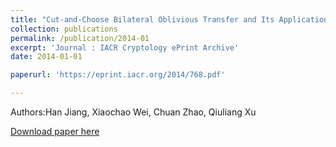 ```yaml
---
title: "Cut-and-Choose Bilateral Oblivious Transfer and Its Application in Secure Two-party Computation"
collection: publications
permalink: /publication/2014-01
excerpt: 'Journal : IACR Cryptology ePrint Archive'
date: 2014-01-01

paperurl: 'https://eprint.iacr.org/2014/768.pdf'

---
```

Authors:Han Jiang, Xiaochao Wei, Chuan Zhao, Qiuliang Xu

[Download paper here](https://eprint.iacr.org/2014/768.pdf')